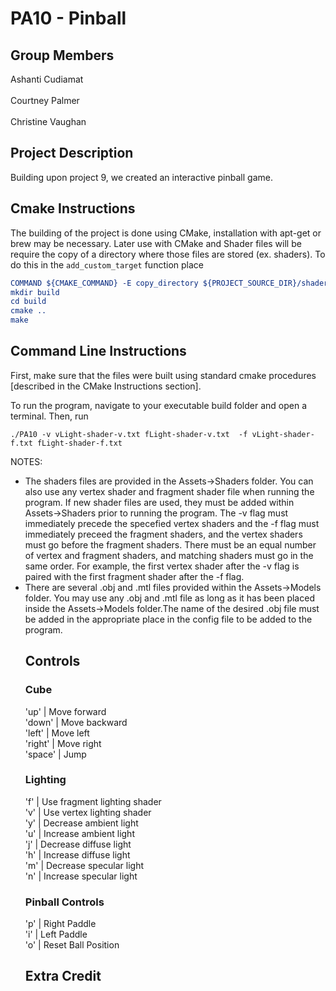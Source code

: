 # PA10 - Pinball
<!-- comment format for markdown-->
## Group Members
Ashanti Cudiamat<br/><br/>
Courtney Palmer<br/><br/>
Christine Vaughan

## Project Description
<!-- In Project 9, we added lighting effects to PA8. We added per-vertex lighting and per-fragment lighting, with the shaders swappable with a keystroke. The parameters of the lighting can be adjusted. -->
Building upon project 9, we created an interactive pinball game.

## Cmake Instructions
The building of the project is done using CMake, installation with apt-get or brew may be necessary. Later use with CMake and Shader files will be require the copy of a directory where those files are stored (ex. shaders). To do this in the ```add_custom_target``` function place 
```cmake
COMMAND ${CMAKE_COMMAND} -E copy_directory ${PROJECT_SOURCE_DIR}/shaders/ ${CMAKE_CURRENT_BINARY_DIR}/shaders
mkdir build
cd build
cmake ..
make
```

## Command Line Instructions
First, make sure that the files were built using standard cmake procedures [described in the CMake Instructions section].

To run the program, navigate to your executable build folder and open a terminal. Then, run
```
./PA10 -v vLight-shader-v.txt fLight-shader-v.txt  -f vLight-shader-f.txt fLight-shader-f.txt
```
NOTES: 
<ul>
<li>The shaders files are provided in the Assets->Shaders folder. You can also use any vertex shader and fragment shader file when running the program. If new shader files are used, they must be added within Assets->Shaders prior to running the program. The -v flag must immediately precede the specefied vertex shaders and the -f flag must immediately preceed the fragment shaders, and the vertex shaders must go before the fragment shaders. There must be an equal number of vertex and fragment shaders, and matching shaders must go in the same order. For example, the first vertex shader after the -v flag is paired with the first fragment shader after the -f flag.</li>
<li>There are several .obj and .mtl files provided within the Assets->Models folder. You may use any .obj and .mtl file as long as it has been placed inside the Assets->Models folder.The name of the desired .obj file must be added in the appropriate place in the config file to be added to the program.</li>
<!--<li>There are several textures provided within the Assets->Textures folder. You may use any image file as long as it has been placed inside the Assets->Textures folder.The name of the desired texture must be added in the appropriate place in the config file to be added to the program.</li>
</ul>-->

## Controls
### Cube
'up'      | Move forward<br/>
'down'    | Move backward<br/>
'left'    | Move left<br/>
'right'   | Move right<br/>
'space'   | Jump

### Lighting
'f'      | Use fragment lighting shader<br/>
'v'      | Use vertex lighting shader<br/>
'y'      | Decrease ambient light <br/>
'u'      | Increase ambient light<br/>
'j'      | Decrease diffuse light <br/>
'h'      | Increase diffuse light<br/>
'm'      | Decrease specular light <br/>
'n'      | Increase specular light<br/>

### Pinball Controls
'p' 	 | Right Paddle<br/>
'i'	 | Left Paddle<br/>
'o'	 | Reset Ball Position<br/>

## Extra Credit
